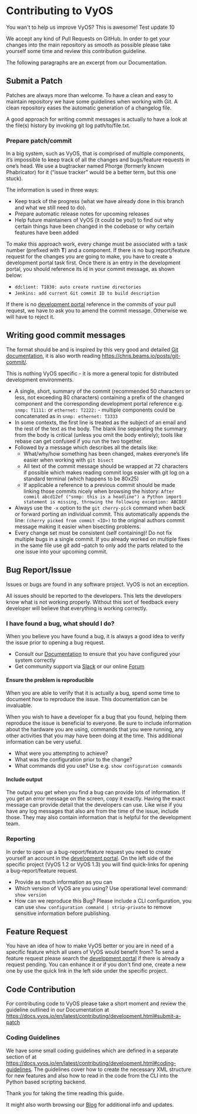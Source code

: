 # Contributing to VyOS

You wan't to help us improve VyOS? This is awesome!
Test update 10

We accept any kind of Pull Requests on GitHub. In order to get your changes into
the main repository as smooth as possible please take yourself some time and
review this contribution guideline.

The following paragraphs are an excerpt from our Documentation.

## Submit a Patch

Patches are always more than welcome. To have a clean and easy to maintain
repository we have some guidelines when working with Git. A clean repository
eases the automatic generation of a changelog file.

A good approach for writing commit messages is actually to have a look at the
file(s) history by invoking git log path/to/file.txt.

### Prepare patch/commit


In a big system, such as VyOS, that is comprised of multiple components, it’s
impossible to keep track of all the changes and bugs/feature requests in one’s
head. We use a bugtracker named Phorge (formerly known Phabricator) for it (“issue tracker” would
be a better term, but this one stuck).

The information is used in three ways:

* Keep track of the progress (what we have already done in this branch and
  what  we still need to do).
* Prepare automatic release notes for upcoming releases
* Help future maintainers of VyOS (it could be you!) to find out why certain
  things have been changed in the codebase or why certain features have been
  added

To make this approach work, every change must be associated with a task number
(prefixed with **T**) and a component. If there is no bug report/feature
request for the changes you are going to make, you have to create a development portal
task first. Once there is an entry in the development portal, you should reference its id
in your commit message, as shown below:

* `ddclient: T1030: auto create runtime directories`
* `Jenkins: add current Git commit ID to build description`

If there is no [development portal](https://vyos.dev) reference in the
commits of your pull request, we have to ask you to amend the commit message.
Otherwise we will have to reject it.

## Writing good commit messages

The format should be and is inspired by this very good and detailed
[Git documentation](https://git-scm.com/book/ch5-2.html), it is also worth
reading https://chris.beams.io/posts/git-commit/.

This is nothing VyOS specific - it is more a general topic for distributed
development environments.

* A single, short, summary of the commit (recommended 50 characters or less,
  not exceeding 80 characters) containing a prefix of the changed component
  and the corresponding development portal reference e.g. `snmp: T1111:` or
  `ethernet: T2222:` - multiple components could be concatenated as in `snmp:
  ethernet: T3333`
* In some contexts, the first line is treated as the subject of an email and
  the rest of the text as the body. The blank line separating the summary from
  the body is critical (unless you omit the body entirely); tools like rebase
  can get confused if you run the two together.
* Followed by a message which describes all the details like:
  * What/why/how something has been changed, makes everyone’s life easier when
    working with `git bisect`
  * All text of the commit message should be wrapped at 72 characters if
    possible which makes reading commit logs easier with git log on a standard
	terminal (which happens to be 80x25)
  * If applicable a reference to a previous commit should be made linking those
    commits nicely when browsing the history: `After commit abcd12ef ("snmp:
	this is a headline") a Python import statement is missing, throwing the
	following exception: ABCDEF`
* Always use the `-x` option to the `git cherry-pick` command when back or
  forward porting an individual commit. This automatically appends the line:
  `(cherry picked from commit <ID>)` to the original authors commit message
  making it easier when bisecting problems.
* Every change set must be consistent (self containing)! Do not fix multiple
  bugs in a single commit. If you already worked on multiple fixes in the same
  file use git add –patch to only add the parts related to the one issue into
  your upcoming commit.

## Bug Report/Issue
Issues or bugs are found in any software project. VyOS is not an exception.

All issues should be reported to the developers. This lets the developers know
what is not working properly. Without this sort of feedback every developer
will believe that everything is working correctly.

### I have found a bug, what should I do?

When you believe you have found a bug, it is always a good idea to verify the
issue prior to opening a bug request.

* Consult our [Documentation](https://docs.vyos.io) to ensure that you have
  configured your system correctly
* Get community support via [Slack](https://slack.vyos.io) or our online
  [Forum](https://forum.vyos.io)

#### Ensure the problem is reproducible

When you are able to verify that it is actually a bug, spend some time to
document how to reproduce the issue. This documentation can be invaluable.

When you wish to have a developer fix a bug that you found, helping them
reproduce the issue is beneficial to everyone. Be sure to include information
about the hardware you are using, commands that you were running, any other
activities that you may have been doing at the time. This additional
information can be very useful.

* What were you attempting to achieve?
* What was the configuration prior to the change?
* What commands did you use? Use e.g. ``show configuration commands``

#### Include output

The output you get when you find a bug can provide lots of information. If you
get an error message on the screen, copy it exactly. Having the exact message
can provide detail that the developers can use. Like wise if you have any log
messages that also are from the time of the issue, include those. They may
also contain information that is helpful for the development team.

### Reporting

In order to open up a bug-report/feature request you need to create yourself
an account in the [development portal](https://vyos.dev). On the left
side of the specific project (VyOS 1.2 or VyOS 1.3) you will find quick-links
for opening a bug-report/feature request.

* Provide as much information as you can
* Which version of VyOS are you using? Use operational level command:
  ``show version``
* How can we reproduce this Bug? Please include a CLI configuration, you can
  use ``show configuration command | strip-private`` to remove sensitive
  information before publishing.

## Feature Request

You have an idea of how to make VyOS better or you are in need of a specific
feature which all users of VyOS would benefit from? To send a feature request
please search the [development portal](https://vyos.dev) if there is already a
request pending. You can enhance it or if you don't find one, create a new one
by use the quick link in the left side under the specific project.

## Code Contribution

For contributing code to VyOS please take a short moment and review the guideline
outlined in our Documentation at
https://docs.vyos.io/en/latest/contributing/development.html#submit-a-patch

### Coding Guidelines

We have some small coding guidelines which are defined in a separate section of
at https://docs.vyos.io/en/latest/contributing/development.html#coding-guidelines.
The guidelines cover how to create the necessary XML structure for new features
and also how to read in the code from the CLI into the Python based scripting
backend.

Thank you for taking the time reading this guide.

It might also worth browsing our [Blog](https://blog.vyos.io) for additional
info and updates.
